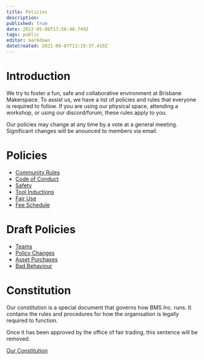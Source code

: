 ```yaml
---
title: Policies
description: 
published: true
date: 2022-05-06T17:58:48.749Z
tags: public
editor: markdown
dateCreated: 2021-09-07T13:19:37.419Z
---
```


# Introduction
We try to foster a fun, safe and collaborative environment at Brisbane Makerspace. To assist us, we have a list of policies and rules that everyone is required to follow. If you are using our physical space, attending a workshop, or using our discord/forum, these rules apply to you.

Our policies may change at any time by a vote at a general meeting. Significant changes will be anounced to members via email.

# Policies
- [Community Rules](/policies/communityrules)
- [Code of Conduct](/policies/codeofconduct)
- [Safety](/policies/safety)
- [Tool Inductions](/policies/inductions)
- [Fair Use](/policies/fair-use)
- [Fee Schedule](/policies/fees)

# Draft Policies
- [Teams](/policies/teams)
- [Policy Changes](/policies/policy-changes)
- [Asset Purchases](/policies/asset-purchases)
- [Bad Behaviour](/policies/bad-behaviour)

# Constitution
Our constitution is a special document that governs how BMS Inc. runs. It contains the rules and procedures for how the organisation is legally required to function.

Once it has been approved by the office of fair trading, this sentence will be removed.

[Our Constitution](/policies/constitution)